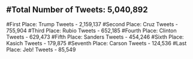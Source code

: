 #Total Number of Tweets: 5,040,892 
---
#First Place: Trump Tweets - 2,159,137
#Second Place: Cruz Tweets - 755,904
#Third Place: Rubio Tweets - 652,185
#Fourth Place: Clinton Tweets - 629,473
#Fifth Place: Sanders Tweets - 454,246
#Sixth Place: Kasich Tweets - 179,875
#Seventh Place: Carson Tweets - 124,536
#Last Place: Jeb! Tweets - 85,549
